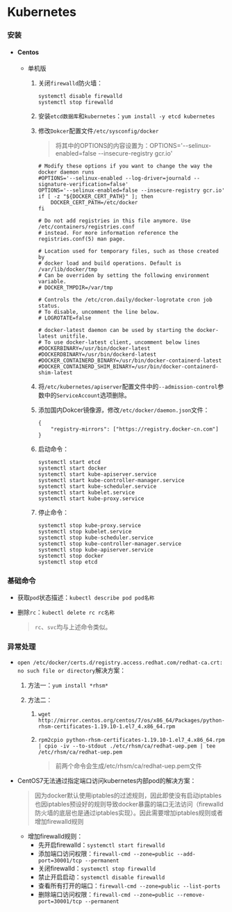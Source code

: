 # Kubernetes

### 安装

- #### Centos

  - 单机版

    1. 关闭`firewalld`防火墙：

       ```shell
       systemctl disable firewalld
       systemctl stop firewalld
       ```

    2. 安装`etcd数据库`和`kubernetes`：`yum install -y etcd kubernetes`

    3. 修改`Dokcer`配置文件`/etc/sysconfig/docker`

       > 将其中的OPTIONS的内容设置为：OPTIONS='--selinux-enabled=false --insecure-registry gcr.io'

       ```shell
       # Modify these options if you want to change the way the docker daemon runs
       #OPTIONS='--selinux-enabled --log-driver=journald --signature-verification=false'
       OPTIONS='--selinux-enabled=false --insecure-registry gcr.io'
       if [ -z "${DOCKER_CERT_PATH}" ]; then
           DOCKER_CERT_PATH=/etc/docker
       fi
       
       # Do not add registries in this file anymore. Use /etc/containers/registries.conf
       # instead. For more information reference the registries.conf(5) man page.
       
       # Location used for temporary files, such as those created by
       # docker load and build operations. Default is /var/lib/docker/tmp
       # Can be overriden by setting the following environment variable.
       # DOCKER_TMPDIR=/var/tmp
       
       # Controls the /etc/cron.daily/docker-logrotate cron job status.
       # To disable, uncomment the line below.
       # LOGROTATE=false
       
       # docker-latest daemon can be used by starting the docker-latest unitfile.
       # To use docker-latest client, uncomment below lines
       #DOCKERBINARY=/usr/bin/docker-latest
       #DOCKERDBINARY=/usr/bin/dockerd-latest
       #DOCKER_CONTAINERD_BINARY=/usr/bin/docker-containerd-latest
       #DOCKER_CONTAINERD_SHIM_BINARY=/usr/bin/docker-containerd-shim-latest
       ```

    4. 将`/etc/kubernetes/apiserver`配置文件中的`--admission-control`参数中的`ServiceAccount`选项删除。

    5. 添加国内Dokcer镜像源，修改`/etc/docker/daemon.json`文件：

       ```shell
       {
           "registry-mirrors": ["https://registry.docker-cn.com"]
       }
       ```

    6. 启动命令：

       ```shell
       systemctl start etcd
       systemctl start docker
       systemctl start kube-apiserver.service
       systemctl start kube-controller-manager.service
       systemctl start kube-scheduler.service
       systemctl start kubelet.service
       systemctl start kube-proxy.service
       ```

    7. 停止命令：

       ```shell
       systemctl stop kube-proxy.service
       systemctl stop kubelet.service
       systemctl stop kube-scheduler.service
       systemctl stop kube-controller-manager.service
       systemctl stop kube-apiserver.service
       systemctl stop docker
       systemctl stop etcd
       ```

### 基础命令

- 获取`pod`状态描述：`kubectl describe pod pod名称`

- 删除`rc`：`kubectl delete rc rc名称`

  >  `rc`、`svc`均与上述命令类似。

### 异常处理

- `open /etc/docker/certs.d/registry.access.redhat.com/redhat-ca.crt: no such file or directory`解决方案：

  1. 方法一：`yum install *rhsm*`

  2. 方法二：

     1. `wget http://mirror.centos.org/centos/7/os/x86_64/Packages/python-rhsm-certificates-1.19.10-1.el7_4.x86_64.rpm`

     2. `rpm2cpio python-rhsm-certificates-1.19.10-1.el7_4.x86_64.rpm | cpio -iv --to-stdout ./etc/rhsm/ca/redhat-uep.pem | tee /etc/rhsm/ca/redhat-uep.pem`

        > 前两个命令会生成/etc/rhsm/ca/redhat-uep.pem文件

- CentOS7无法通过指定端口访问kubernetes内部pod的解决方案：

  > 因为docker默认使用iptables的过滤规则，因此即使没有启动iptables也因iptables预设好的规则导致docker暴露的端口无法访问（firewalld防火墙的底层也是通过iptables实现）。因此需要增加iptables规则或者增加firewalld规则

  - 增加firewalld规则：
    - 先开启firewalld：`systemctl start firewalld`
    - 添加端口访问权限：`firewall-cmd --zone=public --add-port=30001/tcp --permanent`
    - 关闭firewalld：`systemctl stop firewalld`
    - 禁止开启启动：`systemctl disable firewalld`
    - 查看所有打开的端口：`firewall-cmd --zone=public --list-ports`
    - 删除端口访问权限：`firewall-cmd --zone=public --remove-port=30001/tcp --permanent`